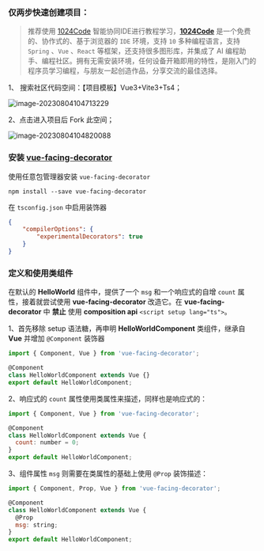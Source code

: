 ### 仅两步快速创建项目：

> 推荐使用 [1024Code](https://1024code.com/) 智能协同IDE进行教程学习，**[1024Code](https://1024code.com/)** 是一个免费的、协作式的、基于浏览器的 `IDE` 环境，支持 `10` 多种编程语言，支持 `Spring` 、`Vue` 、`React` 等框架，还支持很多图形库，并集成了 AI 编程助手、编程社区。拥有无需安装环境，任何设备开箱即用的特性，是刚入门的程序员学习编程，与朋友一起创造作品，分享交流的最佳选择。

1、 搜索社区代码空间：【项目模板】Vue3+Vite3+Ts4；

![image-20230804104713229](https://temp-files-20221205.oss-cn-hangzhou.aliyuncs.com/picgo/202308041047338.png)

2、点击进入项目后 Fork 此空间；

![image-20230804104820088](https://temp-files-20221205.oss-cn-hangzhou.aliyuncs.com/picgo/202308041048224.png)

### 安装  [vue-facing-decorator](https://facing-dev.github.io/vue-facing-decorator/)

使用任意包管理器安装 `vue-facing-decorator`

```shell
npm install --save vue-facing-decorator
```

[^注]: 在1024Code 右侧切换到 Shell 页签可执行安装命令。

在 `tsconfig.json` 中启用装饰器

```json
{
    "compilerOptions": {
        "experimentalDecorators": true
    }
}
```

### 定义和使用类组件

在默认的 **HelloWorld** 组件中，提供了一个 `msg` 和一个响应式的自增 `count` 属性，接着就尝试使用 **vue-facing-decorator** 改造它。在 **vue-facing-decorator** 中 **禁止** 使用 **composition api** `<script setup lang="ts">`。

1、首先移除 setup 语法糖，再申明 **HelloWorldComponent** 类组件，继承自 **Vue** 并增加 `@Component` 装饰器

```javascript
import { Component, Vue } from 'vue-facing-decorator';

@Component
class HelloWorldComponent extends Vue {}
export default HelloWorldComponent;
```

2、响应式的 `count` 属性使用类属性来描述，同样也是响应式的：

```javascript
import { Component, Vue } from 'vue-facing-decorator';

@Component
class HelloWorldComponent extends Vue {
  count: number = 0;
}
export default HelloWorldComponent;
```

3、组件属性 `msg` 则需要在类属性的基础上使用 `@Prop` 装饰描述：

```javascript
import { Component, Prop, Vue } from 'vue-facing-decorator';

@Component
class HelloWorldComponent extends Vue {
  @Prop
  msg: string;
}
export default HelloWorldComponent;
```

[^注]: App.vue 无需任何调整整个模板项目就再次运行起来了。

